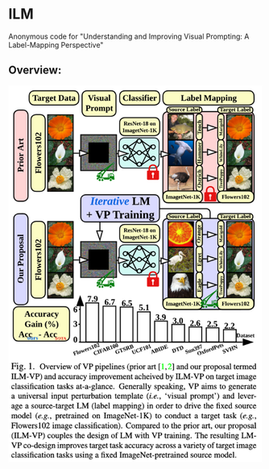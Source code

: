 # ILM

Anonymous code for "Understanding and Improving Visual Prompting: A Label-Mapping Perspective"

## Overview:
![Overview](image.png)